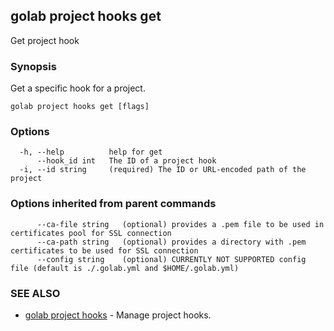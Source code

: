 ## golab project hooks get

Get project hook

### Synopsis


Get a specific hook for a project.

```
golab project hooks get [flags]
```

### Options

```
  -h, --help          help for get
      --hook_id int   The ID of a project hook
  -i, --id string     (required) The ID or URL-encoded path of the project
```

### Options inherited from parent commands

```
      --ca-file string   (optional) provides a .pem file to be used in certificates pool for SSL connection
      --ca-path string   (optional) provides a directory with .pem certificates to be used for SSL connection
      --config string    (optional) CURRENTLY NOT SUPPORTED config file (default is ./.golab.yml and $HOME/.golab.yml)
```

### SEE ALSO
* [golab project hooks](golab_project_hooks.md)	 - Manage project hooks.


